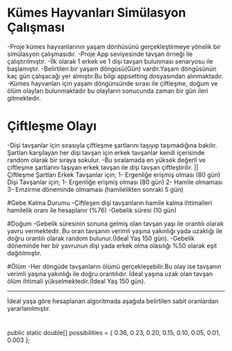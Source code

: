 # Kümes Hayvanları Simülasyon Çalışması
-Proje kümes hayvanlarının yaşam dönhüsünü gerçekleştirmeye yönelik bir simülasyon çalışmasıdır.
-Proje App seviyesinde tavşan örneği ile çalıştırılmıştır.
-İlk olarak 1 erkek ve 1 dişi tavşan bulunması senaryosu ile başlamıştır.
-Belirtilen bir yaşam döngüsü(Gün) vardır.Yaşam döngüsünün kaç gün çalışacağı yer almıştır.Bu bilgi appsetting dosyasından alınmaktadır.
-Kümes hayvanları için yaşam döngünsünde sırası ile çiftleşme, doğum ve ölüm olayları bulunmaktadır bu olayların sonucunda zaman bir gün ileri gitmektedir.

# Çiftleşme Olayı
-Dişi tavşanlar için sırasıyla çiftleşme şartlarını taşıyıp taşımadığına bakılır. Şartları karşılayan her dişi tavşan için erkek tavşanlar kendi içerisinde random olarak bir sıraya sokulur.
-Bu sıralamada en yüksek değerli ve çiftleşme şartlarını taşıyan erkek tavşan ile dişi tavşan çiftleştirilir.
      || Çiftleşme Şartları
          Erkek Tavşanlar için;
          1- Ergenliğe erişmiş olması (80 gün)
          Dişi Tavşanlar için;
          1- Ergenliğe erişmiş olması (80 gün)
          2- Hamile olmaması
          3- Emzirme döneminde olmaması (hamilelikten sonraki 5 gün)

#Gebe Kalma Durumu
-Çiftleşen dişi tavşanların hamile kalma ihtimalleri hamilelik oranı ile hesaplanır (%76)
-Gebelik süresi (10 gün)

#Doğum
-Gebelik süresinin sonuna gelmiş olan tavşan yaşı ile orantılı olarak yavru vermektedir. Bu oran tavşanın verimli yaşına yakınlığı yada uzaklığı ile doğru orantılı olarak random bulunur.(İdeal Yaş 150 gün).
-Gebelik döneminde her bir yavrunun dişi yada erkek olma olasılığı %50 olarak eşit dağıtılmıştır.

#Ölüm
-Her döngüde tavşanların ölümü gerçekleşebilir.Bu olay ise tavşanın verimli yaşına yakınlığı ile doğru orantılıdır. İdeal yaşına uzak olan tavşan ölüm ihtimali yükselmektedir.(İdeal Yaş 150 gün).

-----------------------------------------------------------------------------------------------------------------------------------------------------------------------------------
İdeal yaşa göre hesaplanan algoritmada aşağıda belirtilen sabit oranlardan yararlanılmıştır.

#
public static double[] possibilities = { 0.36, 0.23, 0.20, 0.15, 0.10, 0.05, 0.01, 0.003 };
#
